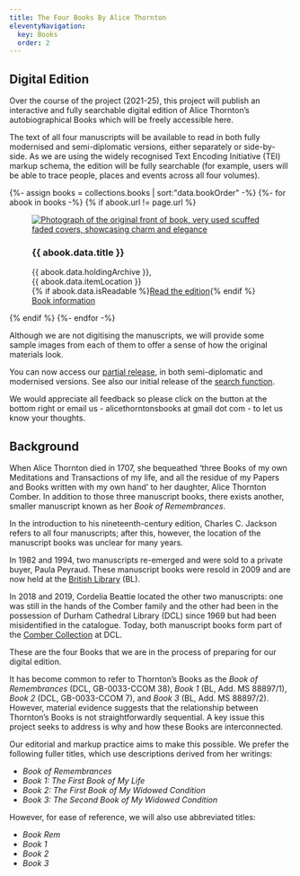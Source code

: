 ```yaml
---
title: The Four Books By Alice Thornton
eleventyNavigation:
  key: Books
  order: 2
---
```


## Digital Edition

Over the course of the project (2021-25), this project will publish an interactive and fully searchable digital edition of Alice Thornton’s autobiographical Books which will be freely accessible here.

The text of all four manuscripts will be available to read in both fully modernised and semi-diplomatic versions, either separately or side-by-side. As we are using the widely recognised Text Encoding Initiative (TEI) markup schema, the edition will be fully searchable (for example, users will be able to trace people, places and events across all four volumes).

<div class="bookshelf">
  {%- assign books = collections.books | sort:"data.bookOrder" -%}
  {%- for abook in books -%}
    {% if abook.url != page.url %}
      <figure class="book columns">
        <a href="{{ abook.url | url }}" class="column is-half">
          <img src="{{ abook.data.image }}" alt="Photograph of the original front of book, very used scuffed faded covers, showcasing charm and elegance">
        </a>
        <div class="column is-half is-flex is-flex-direction-column">
          <h3>{{ abook.data.title }}</h3>
          <figcaption>
            {{ abook.data.holdingArchive }},<br>
            {{ abook.data.itemLocation }}
          </figcaption>
          <div class="book-buttons">
          {% if abook.data.isReadable %}<a href="viewer/?p0.do={{ abook.fileSlug }}&p0.vi=modern" class="button is-primary">Read the edition</a>{% endif %}<br>
            <a href="{{ abook.url | url }}" class="button is-secondary">Book information</a>
          </div>
        </div>
      </figure>
    {% endif %}
  {%- endfor -%}
</div>

Although we are not digitising the manuscripts, we will provide some sample images from each of them to offer a sense of how the original materials look.

You can now access our [partial release](/books/viewer/?p0.vi=modern), in both semi-diplomatic and modernised versions. See also our initial release of the [search function](/entities/).

We would appreciate all feedback so please click on the button at the bottom right or email us - alicethorntonsbooks at gmail dot com - to let us know your thoughts.

## Background

When Alice Thornton died in 1707, she bequeathed ‘three Books of my own Meditations and Transactions of my life, and all the residue of my Papers and Books written with my own hand’ to her daughter, Alice Thornton Comber. In addition to those three manuscript books, there exists another, smaller manuscript known as her _Book of Remembrances_.

In the introduction to his nineteenth-century edition, Charles C. Jackson refers to all four manuscripts; after this, however, the location of the manuscript books was unclear for many years.

In 1982 and 1994, two manuscripts re-emerged and were sold to a private buyer, Paula Peyraud. These manuscript books were resold in 2009 and are now held at the [British Library](http://searcharchives.bl.uk/IAMS_VU2:LSCOP_BL:IAMS032-000000125) (BL).

In 2018 and 2019, Cordelia Beattie located the other two manuscripts: one was still in the hands of the Comber family and the other had been in the possession of Durham Cathedral Library (DCL) since 1969 but had been misidentified in the catalogue. Today, both manuscript books form part of the [Comber Collection](https://n2t.durham.ac.uk/ark:/32150/s2hm50tr76x.xml) at DCL.

These are the four Books that we are in the process of preparing for our digital edition.

It has become common to refer to Thornton’s Books as the _Book of Remembrances_ (DCL, GB-0033-CCOM 38), _Book 1_ (BL, Add. MS 88897/1), _Book 2_ (DCL, GB-0033-CCOM 7), and _Book 3_ (BL, Add. MS 88897/2). However, material evidence suggests that the relationship between Thornton’s Books is not straightforwardly sequential. A key issue this project seeks to address is why and how these Books are interconnected.

Our editorial and markup practice aims to make this possible. We prefer the following fuller titles, which use descriptions derived from her writings:

- _Book of Remembrances_
- _Book 1: The First Book of My Life_
- _Book 2: The First Book of My Widowed Condition_
- _Book 3: The Second Book of My Widowed Condition_

However, for ease of reference, we will also use abbreviated titles:

- _Book Rem_
- _Book 1_
- _Book 2_
- _Book 3_
